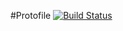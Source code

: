#Protofile [![Build Status](https://travis-ci.org/BenchLord/protofile.svg?branch=master)](https://travis-ci.org/BenchLord/protofile)